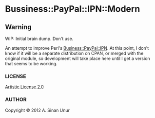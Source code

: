 # Bussiness::PayPal::IPN::Modern

## Warning

WIP: Initial brain dump. Don't use.

An attempt to improve Perl's
[Business::PayPal::IPN](http://search.cpan.org/dist/Business-PayPal-IPN). At
this point, I don't know if it will be a separate distribution on CPAN, or
merged with the original module, so development will take place here until I
get a version that seems to be working.

### LICENSE

[Artistic License 2.0](http://www.perlfoundation.org/artistic_license_2_0)

### AUTHOR

Copyright &copy; 2012 A. Sinan Unur

